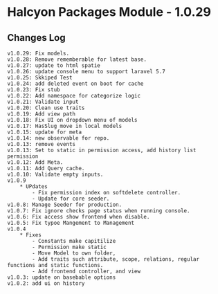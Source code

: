 # Halcyon Packages Module - 1.0.29

## Changes Log
    v1.0.29: Fix models.
    v1.0.28: Remove rememberable for latest base.
    v1.0.27: update to html spatie
    v1.0.26: update console menu to support laravel 5.7
    v1.0.25: Skkiped Test
    v1.0.24: add deleted event on boot for cache
    v1.0.23: Fix stub
    v1.0.22: Add namespace for categorize logic
    v1.0.21: Validate input
    v1.0.20: Clean use traits
    v1.0.19: Add view path 
    v1.0.18: Fix UI on dropdown menu of models
    v1.0.17: HasSlug move in local models
    v1.0.15: update for meta
    v1.0.14: new observable for repo.
    v1.0.13: remove events
    v1.0.13: Set to static in permission access, add history list permission
    v1.0.12: Add Meta.
    v1.0.11: Add Query cache.
    v1.0.10: Validate empty inputs.
    v1.0.9
        * UPdates
            - Fix permission index on softdelete controller.
            - Update for core seeder.
    v1.0.8: Manage Seeder for production.
    v1.0.7: Fix ignore checks page status when running console.
    v1.0.6: Fix access show frontend when disable.
    v1.0.5: Fix typoe Mangement to Management
    v1.0.4 
        * Fixes
            - Constants make capitilize
            - Permission make static
            - Move Model to own folder, 
            - Add traits such attribute, scope, relations, regular functions and static functions.
            - Add frontend controller, and view
    v1.0.3: update on basebable options
    v1.0.2: add ui on history